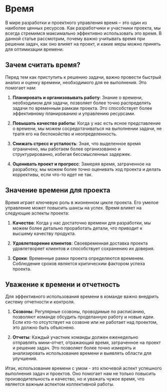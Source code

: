 # Время

В мире разработки и проектного управления время – это один из наиболее ценных ресурсов. Как разработчики и участники проекта, мы всегда стремимся максимально эффективно использовать это время. В данной статье рассмотрим, почему важно учитывать время при решении задач, как оно влияет на проект, и какие меры можно принять для оптимизации времени.

## Зачем считать время?

Перед тем как приступить к решению задачи, важно провести быстрый анализ и оценку времени, необходимого для ее выполнения. Это помогает нам:

1. **Планировать и организовывать работу**: Знание о времени, необходимом для задачи, позволяет более точно распределять задачи по временным рамкам проекта. Это способствует более эффективному планированию и управлению ресурсами.

2. **Повышать качество работы**: Когда у нас есть ясное представление о времени, мы можем сосредотачиваться на выполнении задачи, не тратя его на беспокойство и неопределенность.

3. **Снижать стресс и усталость**: Зная, что выделенное время ограничено, мы работаем более организованно и структурированно, избегая бессмысленных задержек.

4. **Оценивать проект и прогресс**: Замеряя время, затраченное на разработку, мы можем более точно оценивать ход проекта и делать коррективы, если что-то идет не так.

## Значение времени для проекта

Время играет ключевую роль в жизненном цикле проекта. Его умелое управление может повысить шансы на успех. Время влияет на следующие аспекты проекта:

1. **Качество**: Когда у нас достаточно времени для разработки, мы можем более детально проработать детали, что приводит к высшему качеству продукта.

2. **Удовлетворение клиентов**: Своевременная доставка проекта удовлетворяет клиентов и способствует сохранению их доверия.

3. **Сроки**: Временные рамки проекта определяются временем. Соблюдение сроков является критическим фактором успеха проекта.

## Уважение к времени и отчетность

Для эффективного использования времени в команде важно внедрить систему отчетности и контроля. 

1. **Созвоны**: Регулярные созвоны, проводимые по расписанию, позволяют команде обсудить проделанную работу и новые идеи. Если кто-то отсутствует на созвоне или не работает над проектом, это должно быть объяснено.

2. **Отчеты**: Каждый участник команды должен еженедельно отправлять мини-отчет, отражающий время, затраченное на проект и решение задач. Это позволяет более точно измерять и анализировать использование времени и выявлять области для улучшения.

Итак, использование времени с умом - это ключевой аспект успешного выполнения задач и проектов. Оно помогает нам не только повысить производительность и качество, но и уважать чужое время, что является важным аспектом коллективной работы.
